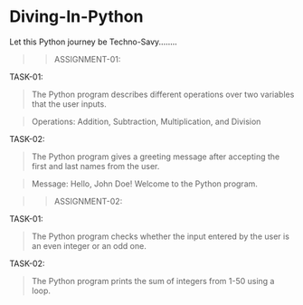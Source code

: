 # Diving-In-Python
Let this Python journey be Techno-Savy........

>> ASSIGNMENT-01:

TASK-01:

>The Python program describes different operations over two variables that the user inputs.

>Operations: Addition, Subtraction, Multiplication, and Division


TASK-02:

>The Python program gives a greeting message after accepting the first and last names from the user.

>Message: Hello, John Doe! Welcome to the Python program.


>> ASSIGNMENT-02:

TASK-01:

>The Python program checks whether the input entered by the user is an even integer or an odd one.


TASK-02:

>The Python program prints the sum of integers from 1-50 using a loop.


